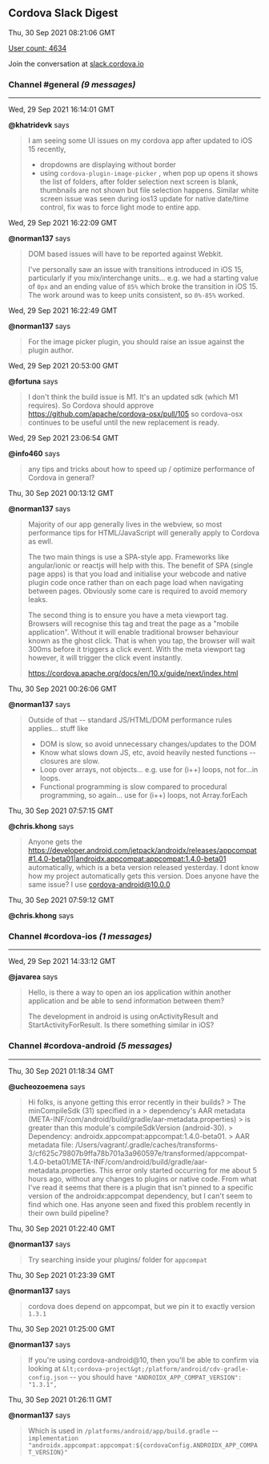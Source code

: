 ## Cordova Slack Digest
Thu, 30 Sep 2021 08:21:06 GMT

[User count: 4634](https://cordova.slack.com/)


Join the conversation at [slack.cordova.io](http://slack.cordova.io/)

### __Channel #general__ _(9 messages)_
---

Wed, 29 Sep 2021 16:14:01 GMT

__@khatridevk__ says 
> I am seeing some UI issues on my cordova app after updated to iOS 15 recently,
> - dropdowns are displaying without border
> - using `cordova-plugin-image-picker`  , when pop up opens it shows the list of folders, after folder selection next screen is blank, thumbnails are not shown but file selection happens. Similar white screen issue was seen during ios13 update for native date/time control, fix was to force light mode to entire app.
> 
> 

Wed, 29 Sep 2021 16:22:09 GMT

__@norman137__ says 
> DOM based issues will have to be reported against Webkit.
> 
> I've personally saw an issue with transitions introduced in iOS 15, particularly if you mix/interchange units... e.g. we had a starting value of `0px` and an ending value of `85%` which broke the transition in iOS 15. The work around was to keep units consistent, so `0%-85%` worked.
> 

Wed, 29 Sep 2021 16:22:49 GMT

__@norman137__ says 
> For the image picker plugin, you should raise an issue against the plugin author.
> 

Wed, 29 Sep 2021 20:53:00 GMT

__@fortuna__ says 
> I don't think the build issue is M1. It's an updated sdk (which M1 requires). So Cordova should approve <https://github.com/apache/cordova-osx/pull/105> so cordova-osx continues to be useful until the new replacement is ready.
> 

Wed, 29 Sep 2021 23:06:54 GMT

__@info460__ says 
> any tips and tricks about how to speed up / optimize performance of Cordova in general?
> 

Thu, 30 Sep 2021 00:13:12 GMT

__@norman137__ says 
> Majority of our app generally lives in the webview, so most performance tips for HTML/JavaScript will generally apply to Cordova as ewll.
> 
> The two main things is use a SPA-style app. Frameworks like angular/ionic or reactjs will help with this. The benefit of SPA (single page apps) is that you load and initialise your webcode and native plugin code once rather than on each page load when navigating between pages. Obviously some care is required to avoid memory leaks.
> 
> The second thing is to ensure you have a meta viewport tag. Browsers will recognise this tag and treat the page as a "mobile application". Without it will enable traditional browser behaviour known as the ghost click. That is when you tap, the browser will wait 300ms before it triggers a click event. With the meta viewport tag however, it will trigger the click event instantly.
> 
> <https://cordova.apache.org/docs/en/10.x/guide/next/index.html>
> 

Thu, 30 Sep 2021 00:26:06 GMT

__@norman137__ says 
> Outside of that -- standard JS/HTML/DOM performance rules applies... stuff like
> 
> - DOM is slow, so avoid unnecessary changes/updates to the DOM
> - Know what slows down JS, etc, avoid heavily nested functions -- closures are slow.
> - Loop over arrays, not objects... e.g. use for (i++) loops, not for...in loops.
> - Functional programming is slow compared to procedural programming, so again... use for (i++) loops, not Array.forEach
> 

Thu, 30 Sep 2021 07:57:15 GMT

__@chris.khong__ says 
> Anyone gets the <https://developer.android.com/jetpack/androidx/releases/appcompat#1.4.0-beta01|androidx.appcompat:appcompat:1.4.0-beta01> automatically, which is a beta version released yesterday. I dont know how my project automatically gets this version. Does anyone have the same issue? I use cordova-android@10.0.0
> 

Thu, 30 Sep 2021 07:59:12 GMT

__@chris.khong__ says 
> 
> 

### __Channel #cordova-ios__ _(1 messages)_
---

Wed, 29 Sep 2021 14:33:12 GMT

__@javarea__ says 
> Hello, is there a way to open an ios application within another application and be able to send information between them?
> 
> The development in android is using onActivityResult and StartActivityForResult. Is there something similar in iOS?
> 

### __Channel #cordova-android__ _(5 messages)_
---

Thu, 30 Sep 2021 01:18:34 GMT

__@ucheozoemena__ says 
> Hi folks, is anyone getting this error recently in their builds?
> &gt; The minCompileSdk (31) specified in a
> &gt;      dependency's AAR metadata (META-INF/com/android/build/gradle/aar-metadata.properties)
> &gt;      is greater than this module's compileSdkVersion (android-30).
> &gt;      Dependency: androidx.appcompat:appcompat:1.4.0-beta01.
> &gt;      AAR metadata file: /Users/vagrant/.gradle/caches/transforms-3/cf625c79807b9ffa78b701a3a960597e/transformed/appcompat-1.4.0-beta01/META-INF/com/android/build/gradle/aar-metadata.properties.
> This error only started occurring for me about 5 hours ago, without any changes to plugins or native code. From what I've read it seems that there is a plugin that isn't pinned to a specific version of the androidx:appcompat dependency, but I can't seem to find which one. Has anyone seen and fixed this problem recently in their own build pipeline?
> 

Thu, 30 Sep 2021 01:22:40 GMT

__@norman137__ says 
> Try searching inside your plugins/ folder for `appcompat`
> 

Thu, 30 Sep 2021 01:23:39 GMT

__@norman137__ says 
> cordova does depend on appcompat, but we pin it to exactly version `1.3.1`
> 

Thu, 30 Sep 2021 01:25:00 GMT

__@norman137__ says 
> If you're using cordova-android@10, then you'll be able to confirm via looking at `&lt;cordova-project&gt;/platform/android/cdv-gradle-config.json` -- you should have `"ANDROIDX_APP_COMPAT_VERSION": "1.3.1",`
> 

Thu, 30 Sep 2021 01:26:11 GMT

__@norman137__ says 
> Which is used in `/platforms/android/app/build.gradle` -- `implementation "androidx.appcompat:appcompat:${cordovaConfig.ANDROIDX_APP_COMPAT_VERSION}"`
> 

